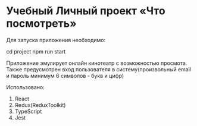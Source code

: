 # Учебный Личный проект «Что посмотреть»

Для запуска приложения необходимо:

cd project
npm run start

Приложение эмулирует онлайн кинотеатр с возможностью просмота.
Также предусмотрен вход пользователя в систему(произвольный email и пароль минимум 6 символов - букв и цифр)

Использовано:
  1. React
  2. Redux(ReduxToolkit)
  3. TypeScript
  4. Jest

